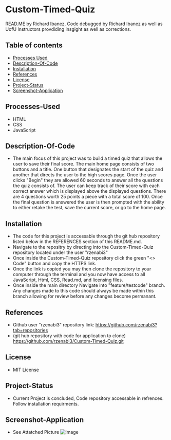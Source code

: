 # Custom-Timed-Quiz

READ.ME by Richard Ibanez, Code debugged by Richard Ibanez as well as UofU Instructors provdiding insgight as well as corrections. 

## Table of contents
* [Processes Used](#processes-used)
* [Description-Of-Code](#description-of-code)
* [Installation](#installation)
* [References](#references)
* [License](#license)
* [Project-Status](#project-status)
* [Screenshot-Application](#screenshot-application)



## Processes-Used

* HTML
* CSS
* JavaScript


## Description-Of-Code

* The main focus of this project was to build a timed quiz that allows the user to save their final score. The main home page consists of two buttons and a title. One button that designates the start of the quiz and another that directs the user to the high scores page. Once the user clicks "Begin" they are allowed 60 seconds to answer all the questions the quiz consists of. The user can keep track of their score with each correct answer which is displayed above the displayed questions. There are 4 questions worth 25 points a piece with a total score of 100. Once the final question is answered the user is then prompted with the ability to either retake the test, save the current score, or go to the home page.

## Installation

* The code for this project is accessable through the git hub repository listed below in the REFERENCES section of this README.md.
* Navigate to the repositry by directing into the Custom-Timed-Quiz repository located under the user "rzenabi3"
* Once inside the Custom-Timed-Quiz repository click the green "<> Code" button and copy the HTTPS link.
* Once the link is copied you may then clone the repository to your computer through the terminal and you now have access to all JavaScript, Html, CSS, Read.md, and licensing files.
* Once inside the main directory Navigate into "feature/testcode" branch. Any changes made to this code should always be made within this branch allowing for review before any changes become permanant.

## References

* Github user "rzenabi3" repository link: https://github.com/rzenabi3?tab=repositories
* (git hub repository with code for application to clone) https://github.com/rzenabi3/Custom-Timed-Quiz.git

## License

* MIT License

## Project-Status

* Current Project is concluded, Code repository accessable in refrences. Follow installation requirments.

## Screenshot-Application
 * See Attatched Picture 
  ![image](https://user-images.githubusercontent.com/118157273/212588510-2011cd7f-12b9-4749-a02d-72de24c69dc0.png)



